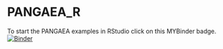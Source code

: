# PANGAEA_R
To start the PANGAEA examples in RStudio click on this MYBinder badge.\
[![Binder](https://mybinder.org/badge_logo.svg)](https://mybinder.org/v2/gh/PangaeaMO/PANGAEA_R/HEAD)
